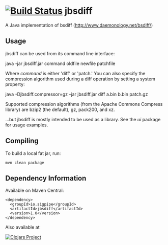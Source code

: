 [![Build Status](https://travis-ci.org/CIResearchGroup/jbsdiff.svg?branch=master)](https://travis-ci.org/CIResearchGroup/jbsdiff)
jbsdiff
=======
A Java implementation of bsdiff (http://www.daemonology.net/bsdiff/)


Usage
-----
jbsdiff can be used from its command line interface:

java -jar jbsdiff.jar command oldfile newfile patchfile

Where *command* is either 'diff' or 'patch.'  You can also specify the
compression algorithm used during a diff operation by setting a system property:

java -Djbsdiff.compressor=gz -jar jbsdiff.jar diff a.bin b.bin patch.gz

Supported compression algorithms (from the Apache Commons Compress library) are
bzip2 (the default), gz, pack200, and xz.

...but jbsdiff is mostly intended to be used as a library.  See the _ui_ package
for usage examples.

Compiling
---------
To build a local fat jar, run:
```
mvn clean package
```

Dependency Information
----------------------
Available on Maven Central:
```
<dependency>
  <groupId>io.sigpipe</groupId>
  <artifactId>jbsdiff</artifactId>
  <version>1.0</version>
</dependency>
```

Also available at

[![Clojars Project](http://clojars.org/org.jbsdiff/jbsdiff/latest-version.svg)](http://clojars.org/org.jbsdiff/jbsdiff)
